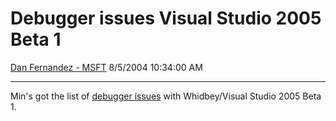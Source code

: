 <div id="page">

# Debugger issues Visual Studio 2005 Beta 1

[Dan Fernandez -
MSFT](https://social.msdn.microsoft.com/profile/Dan%20Fernandez%20-%20MSFT)
8/5/2004 10:34:00 AM

-----

<div id="content">

Min's got the list of [debugger
issues](http://weblogs.asp.net/mkpark/articles/200151.aspx) with
Whidbey/Visual Studio 2005 Beta 1.

</div>

</div>
